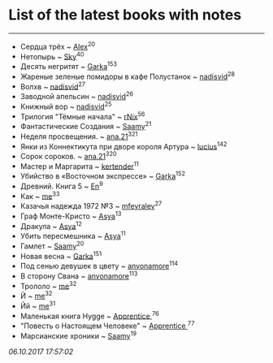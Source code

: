 # List of the latest books with notes
---

* Сердца трёх ~ [Alex](users/106/106644083867140961454-google)<sup>20</sup>
* Нетопырь ~ [Sky](users/118/118049897850017649660-google)<sup>40</sup>
* Десять негритят ~ [Garka](users/115/115753719718250012620-google)<sup>153</sup>
* Жареные зеленые помидоры в кафе Полустанок ~ [nadisvid](users/113/1138852626183846-facebook)<sup>28</sup>
* Волхв ~ [nadisvid](users/113/1138852626183846-facebook)<sup>27</sup>
* Заводной апельсин ~ [nadisvid](users/113/1138852626183846-facebook)<sup>26</sup>
* Книжный вор ~ [nadisvid](users/113/1138852626183846-facebook)<sup>25</sup>
* Трилогия "Тёмные начала" ~ [rNix](users/115/115622071-twitter)<sup>56</sup>
* Фантастические Создания ~ [Saamy](users/115/115226508-vkontakte)<sup>21</sup>
* Неделя просвещения. ~ [ana.21](users/107/107655526900000657481-google)<sup>321</sup>
* Янки из Коннектикута при дворе короля Артура ~ [lucius](users/838/83820536-yandex)<sup>142</sup>
* Сорок сороков. ~ [ana.21](users/107/107655526900000657481-google)<sup>320</sup>
* Мастер и Маргарита ~ [kertender](users/228/228182315-vkontakte)<sup>11</sup>
* Убийство в «Восточном экспрессе» ~ [Garka](users/115/115753719718250012620-google)<sup>152</sup>
* Древний. Книга 5 ~ [En](users/333/333646551-vkontakte)<sup>9</sup>
* Как ~ [me](users/381/381417697-yandex)<sup>33</sup>
* Казачья надежда 1972 №3 ~ [mfevralev](users/140/140966150-vkontakte)<sup>27</sup>
* Граф Монте-Кристо ~ [Asya](users/111/111688198065279912162-google)<sup>13</sup>
* Дракула ~ [Asya](users/111/111688198065279912162-google)<sup>12</sup>
* Убить пересмешника ~ [Asya](users/111/111688198065279912162-google)<sup>11</sup>
* Гамлет ~ [Saamy](users/115/115226508-vkontakte)<sup>20</sup>
* Новая весна ~ [Garka](users/115/115753719718250012620-google)<sup>151</sup>
* Под сенью девушек в цвету ~ [anvonamore](users/595/5957175-vkontakte)<sup>114</sup>
* В сторону Свана ~ [anvonamore](users/595/5957175-vkontakte)<sup>113</sup>
* Трололо ~ [me](users/381/381417697-yandex)<sup>32</sup>
* Й ~ [me](users/381/381417697-yandex)<sup>32</sup>
* Йй ~ [me](users/381/381417697-yandex)<sup>31</sup>
* Маленькая книга Hygge ~ [Apprentice ](users/528/52821952-vkontakte)<sup>76</sup>
* "Повесть о Настоящем Человеке" ~ [Apprentice ](users/528/52821952-vkontakte)<sup>77</sup>
* Марсианские хроники ~ [Saamy](users/115/115226508-vkontakte)<sup>19</sup>


_06.10.2017 17:57:02_
